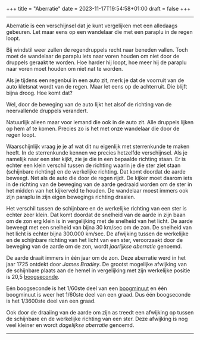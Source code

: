 +++
title = "Aberratie"
date = 2023-11-17T19:54:58+01:00
draft = false
+++

----------------------------------------------------------------------------

Aberratie is een verschijnsel dat je kunt vergelijken met een alledaags
gebeuren. Let maar eens op een wandelaar die met een paraplu in de regen
loopt.

Bij windstil weer zullen de regendruppels recht naar beneden vallen.
Toch moet de wandelaar de paraplu iets naar voren houden om niet door de
druppels geraakt te worden. Hoe harder hij loopt, hoe meer hij de
paraplu naar voren moet houden om niet nat te worden.

Als je tijdens een regenbui in een auto zit, merk je dat de voorruit van
de auto kletsnat wordt van de regen. Maar let eens op de achterruit. Die
blijft bijna droog. Hoe komt dat?

Wel, door de beweging van de auto lijkt het alsof de richting van de
neervallende druppels verandert.

Natuurlijk alleen maar voor iemand die ook in de auto zit. Alle druppels
lijken op hem af te komen. Precies zo is het met onze wandelaar die door
de regen loopt.

Waarschijnlijk vraag je je af wat dit nu eigenlijk met sterrenkunde te
maken heeft. In de sterrenkunde kennen we precies hetzelfde
verschijnsel. Als je namelijk naar een ster kijkt, zie je die in een
bepaalde richting staan. Er is echter een klein verschil tussen de
richting waarin je die ster ziet staan (schijnbare richting) en de
werkelijke richting. Dat komt doordat de aarde beweegt. Net als de auto
die door de regen rijdt. De kijker moet daarom iets in de richting van
de beweging van de aarde gedraaid worden om de ster in het midden van
het kijkerveld te houden. De wandelaar moest immers ook zijn paraplu in
zijn eigen bewegings richting draaien.

Het verschil tussen de schijnbare en de werkelijke richting van een ster
is echter zeer klein. Dat komt doordat de snelheid van de aarde in zijn
baan om de zon erg klein is in vergelijking met de snelheid van het
licht. De aarde beweegt met een snelheid van bijna 30 km/sec om de zon.
De snelheid van het licht is echter bijna 300.000 km/sec. De afwijking
tussen de werkelijke en de schijnbare richting van het licht van een
ster, veroorzaakt door de beweging van de aarde om de zon, wordt
*jaarlijkse aberratie* genoemd.

De aarde draait immers in één jaar om de zon. Deze aberratie werd in het
jaar 1725 ontdekt door *James Bradley*. De grootst mogelijke afwijking
van de schijnbare plaats aan de hemel in vergelijking met zijn
werkelijke positie is 20,5 [boogseconde](/encyclopedie/hoeken).

Eén boogseconde is het 1/60ste deel van een [boogminuut](/encyclopedie/hoeken)
en één boogminuut is weer het 1/60ste deel van een
graad. Dus één boogseconde is het 1/3600ste deel van een graad.

Ook door de draaiing van de aarde om zijn as treedt een afwijking op
tussen de schijnbare en de werkelijke richting van een ster. Deze
afwijking is nog veel kleiner en wordt *dagelijkse aberratie* genoemd.

----------------------------------------------------------------------------
